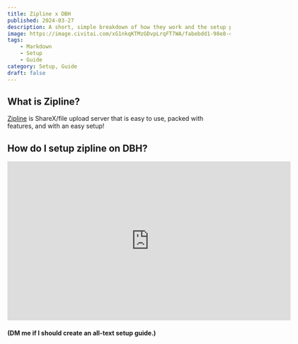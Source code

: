 ```yaml
---
title: Zipline x DBH
published: 2024-03-27
description: A short, simple breakdown of how they work and the setup process.
image: https://image.civitai.com/xG1nkqKTMzGDvpLrqFT7WA/fabebdd1-98e8-4301-ae0a-2d15af307700/original=true/325141.jpeg
tags:
    - Markdown
    - Setup
    - Guide
category: Setup, Guide
draft: false
---
```


## What is Zipline?

[Zipline](https://zipline.diced.sh/) is ShareX/file upload server that is easy to use, packed with features, and with an easy setup!

## How do I setup zipline on DBH?

<iframe width="640" height="360" src="https://cdn-vornexx.vercel.app/ZiplinexDBH%20setup.mp4" frameborder="0" scrolling="0" allowfullscreen></iframe>

#### (DM me if I should create an all-text setup guide.)
